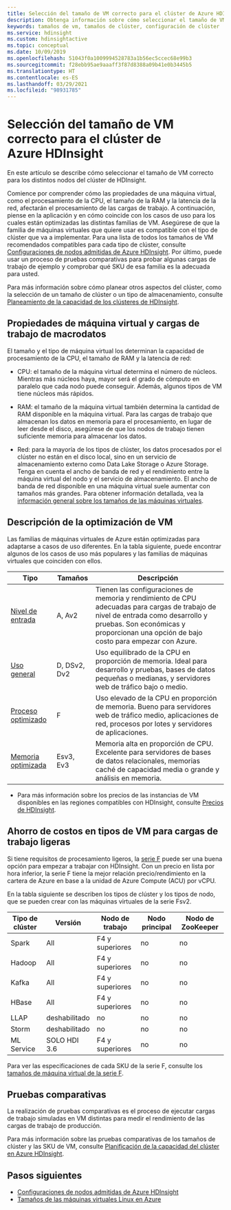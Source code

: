 ```yaml
---
title: Selección del tamaño de VM correcto para el clúster de Azure HDInsight
description: Obtenga información sobre cómo seleccionar el tamaño de VM correcto para el clúster de HDInsight.
keywords: tamaños de vm, tamaños de clúster, configuración de clúster
ms.service: hdinsight
ms.custom: hdinsightactive
ms.topic: conceptual
ms.date: 10/09/2019
ms.openlocfilehash: 51043f0a1009994528783a1b56ec5ccec68e99b3
ms.sourcegitcommit: f28ebb95ae9aaaff3f87d8388a09b41e0b3445b5
ms.translationtype: HT
ms.contentlocale: es-ES
ms.lasthandoff: 03/29/2021
ms.locfileid: "98931785"
---
```

# <a name="selecting-the-right-vm-size-for-your-azure-hdinsight-cluster"></a>Selección del tamaño de VM correcto para el clúster de Azure HDInsight

En este artículo se describe cómo seleccionar el tamaño de VM correcto para los distintos nodos del clúster de HDInsight. 

Comience por comprender cómo las propiedades de una máquina virtual, como el procesamiento de la CPU, el tamaño de la RAM y la latencia de la red, afectarán el procesamiento de las cargas de trabajo. A continuación, piense en la aplicación y en cómo coincide con los casos de uso para los cuales están optimizadas las distintas familias de VM. Asegúrese de que la familia de máquinas virtuales que quiere usar es compatible con el tipo de clúster que va a implementar. Para una lista de todos los tamaños de VM recomendados compatibles para cada tipo de clúster, consulte [Configuraciones de nodos admitidas de Azure HDInsight](hdinsight-supported-node-configuration.md). Por último, puede usar un proceso de pruebas comparativas para probar algunas cargas de trabajo de ejemplo y comprobar qué SKU de esa familia es la adecuada para usted.

Para más información sobre cómo planear otros aspectos del clúster, como la selección de un tamaño de clúster o un tipo de almacenamiento, consulte [Planeamiento de la capacidad de los clústeres de HDInsight](hdinsight-capacity-planning.md).

## <a name="vm-properties-and-big-data-workloads"></a>Propiedades de máquina virtual y cargas de trabajo de macrodatos

El tamaño y el tipo de máquina virtual los determinan la capacidad de procesamiento de la CPU, el tamaño de RAM y la latencia de red:

- CPU: el tamaño de la máquina virtual determina el número de núcleos. Mientras más núcleos haya, mayor será el grado de cómputo en paralelo que cada nodo puede conseguir. Además, algunos tipos de VM tiene núcleos más rápidos.

- RAM: el tamaño de la máquina virtual también determina la cantidad de RAM disponible en la máquina virtual. Para las cargas de trabajo que almacenan los datos en memoria para el procesamiento, en lugar de leer desde el disco, asegúrese de que los nodos de trabajo tienen suficiente memoria para almacenar los datos.

- Red: para la mayoría de los tipos de clúster, los datos procesados por el clúster no están en el disco local, sino en un servicio de almacenamiento externo como Data Lake Storage o Azure Storage. Tenga en cuenta el ancho de banda de red y el rendimiento entre la máquina virtual del nodo y el servicio de almacenamiento. El ancho de banda de red disponible en una máquina virtual suele aumentar con tamaños más grandes. Para obtener información detallada, vea la [información general sobre los tamaños de las máquinas virtuales](../virtual-machines/sizes.md).

## <a name="understanding-vm-optimization"></a>Descripción de la optimización de VM

Las familias de máquinas virtuales de Azure están optimizadas para adaptarse a casos de uso diferentes. En la tabla siguiente, puede encontrar algunos de los casos de uso más populares y las familias de máquinas virtuales que coinciden con ellos.

| Tipo                     | Tamaños           |    Descripción       |
|--------------------------|-------------------|------------------------------------------------------------------------------------------------------------------------------------|
| [Nivel de entrada](../virtual-machines/sizes-general.md)          | A, Av2  | Tienen las configuraciones de memoria y rendimiento de CPU adecuadas para cargas de trabajo de nivel de entrada como desarrollo y pruebas. Son económicas y proporcionan una opción de bajo costo para empezar con Azure. |
| [Uso general](../virtual-machines/sizes-general.md)          | D, DSv2, Dv2  | Uso equilibrado de la CPU en proporción de memoria. Ideal para desarrollo y pruebas, bases de datos pequeñas o medianas, y servidores web de tráfico bajo o medio. |
| [Proceso optimizado](../virtual-machines/sizes-compute.md)        | F           | Uso elevado de la CPU en proporción de memoria. Bueno para servidores web de tráfico medio, aplicaciones de red, procesos por lotes y servidores de aplicaciones.        |
| [Memoria optimizada](../virtual-machines/sizes-memory.md)         | Esv3, Ev3  | Memoria alta en proporción de CPU. Excelente para servidores de bases de datos relacionales, memorias caché de capacidad media o grande y análisis en memoria.                 |

- Para más información sobre los precios de las instancias de VM disponibles en las regiones compatibles con HDInsight, consulte [Precios de HDInsight](https://azure.microsoft.com/pricing/details/hdinsight/).

## <a name="cost-saving-vm-types-for-light-workloads"></a>Ahorro de costos en tipos de VM para cargas de trabajo ligeras

Si tiene requisitos de procesamiento ligeros, la [serie F](https://azure.microsoft.com/blog/f-series-vm-size/) puede ser una buena opción para empezar a trabajar con HDInsight. Con un precio en lista por hora inferior, la serie F tiene la mejor relación precio/rendimiento en la cartera de Azure en base a la unidad de Azure Compute (ACU) por vCPU.

En la tabla siguiente se describen los tipos de clúster y los tipos de nodo, que se pueden crear con las máquinas virtuales de la serie Fsv2.

| Tipo de clúster | Versión | Nodo de trabajo | Nodo principal | Nodo de ZooKeeper |
|---|---|---|---|---|
| Spark | All | F4 y superiores | no | no |
| Hadoop | All | F4 y superiores | no | no |
| Kafka | All | F4 y superiores | no | no |
| HBase | All | F4 y superiores | no | no |
| LLAP | deshabilitado | no | no | no |
| Storm | deshabilitado | no | no | no |
| ML Service | SOLO HDI 3.6 | F4 y superiores | no | no |

Para ver las especificaciones de cada SKU de la serie F, consulte los [tamaños de máquina virtual de la serie F](https://azure.microsoft.com/blog/f-series-vm-size/).

## <a name="benchmarking"></a>Pruebas comparativas

La realización de pruebas comparativas es el proceso de ejecutar cargas de trabajo simuladas en VM distintas para medir el rendimiento de las cargas de trabajo de producción. 

Para más información sobre las pruebas comparativas de los tamaños de clúster y las SKU de VM, consulte [Planificación de la capacidad del clúster en Azure HDInsight](hdinsight-capacity-planning.md#choose-the-vm-size-and-type).

## <a name="next-steps"></a>Pasos siguientes

- [Configuraciones de nodos admitidas de Azure HDInsight](hdinsight-supported-node-configuration.md)
- [Tamaños de las máquinas virtuales Linux en Azure](../virtual-machines/sizes.md)